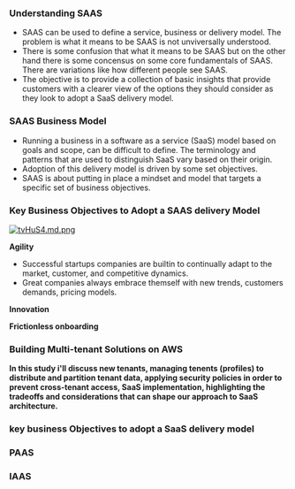 
<h3> Understanding SAAS </h3> 

- SAAS can be used to define a service, business or delivery model. The problem is what it means to be SAAS is not unviversally understood. 
- There is some confusion that what it means to be SAAS but on the other hand there is some concensus on some core fundamentals of SAAS. There are variations like how different people see SAAS.
- The objective is to provide a collection of basic insights that provide customers with a clearer view of the options they should consider as they look to adopt a SaaS delivery model.


<h3> SAAS Business Model </h3>
 
- Running a business in a software as a service (SaaS) model based on goals and scope, can be difficult to define. The terminology and patterns that are used to distinguish SaaS vary based on their origin.
- Adoption of this delivery model is driven by some set objectives.
- SAAS is about putting in place a mindset and model that targets a specific set of business objectives.

<h3> Key Business Objectives to Adopt a SAAS delivery Model </h3>

[![tvHuS4.md.png](https://iili.io/tvHuS4.md.png)](https://freeimage.host/i/tvHuS4)


<b> Agility </b>

- Successful startups companies are builtin to continually adapt to the market, customer, and competitive dynamics.
- Great companies always embrace themself with new trends, customers demands, pricing models.

<b> Innovation <b> 
 
<b> Frictionless onboarding </b> 
 
<b>   </b> 
  
<b>   </b> 
 




  

<h3> Building Multi-tenant Solutions on AWS </h3>

In this study i'll discuss new tenants, managing tenents (profiles) to distribute and partition tenant data, applying security policies in order to prevent cross-tenant access, SaaS implementation, highlighting the tradeoffs and considerations that can shape our approach to SaaS architecture.


<h3> key business Objectives to adopt a SaaS delivery model <h3>


<h3> PAAS </h3>




<h3> IAAS </h3>
